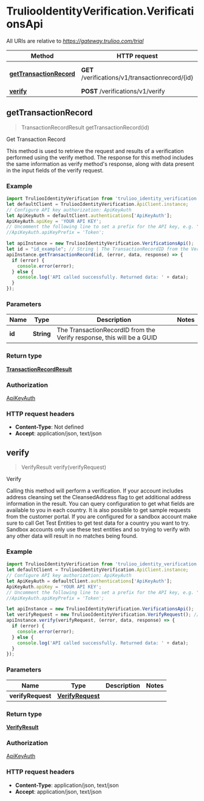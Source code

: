 # TruliooIdentityVerification.VerificationsApi

All URIs are relative to *https://gateway.trulioo.com/trial*

Method | HTTP request | Description
------------- | ------------- | -------------
[**getTransactionRecord**](VerificationsApi.md#getTransactionRecord) | **GET** /verifications/v1/transactionrecord/{id} | Get Transaction Record
[**verify**](VerificationsApi.md#verify) | **POST** /verifications/v1/verify | Verify



## getTransactionRecord

> TransactionRecordResult getTransactionRecord(id)

Get Transaction Record

This method is used to retrieve the request and results of a verification performed using the verify method.   The response for this method includes the same information as verify method&#39;s response, along with data present in the input fields of the verify request.

### Example

```javascript
import TruliooIdentityVerification from 'trulioo_identity_verification';
let defaultClient = TruliooIdentityVerification.ApiClient.instance;
// Configure API key authorization: ApiKeyAuth
let ApiKeyAuth = defaultClient.authentications['ApiKeyAuth'];
ApiKeyAuth.apiKey = 'YOUR API KEY';
// Uncomment the following line to set a prefix for the API key, e.g. "Token" (defaults to null)
//ApiKeyAuth.apiKeyPrefix = 'Token';

let apiInstance = new TruliooIdentityVerification.VerificationsApi();
let id = "id_example"; // String | The TransactionRecordID from the Verify response, this will be a GUID
apiInstance.getTransactionRecord(id, (error, data, response) => {
  if (error) {
    console.error(error);
  } else {
    console.log('API called successfully. Returned data: ' + data);
  }
});
```

### Parameters


Name | Type | Description  | Notes
------------- | ------------- | ------------- | -------------
 **id** | **String**| The TransactionRecordID from the Verify response, this will be a GUID | 

### Return type

[**TransactionRecordResult**](TransactionRecordResult.md)

### Authorization

[ApiKeyAuth](../README.md#ApiKeyAuth)

### HTTP request headers

- **Content-Type**: Not defined
- **Accept**: application/json, text/json


## verify

> VerifyResult verify(verifyRequest)

Verify

Calling this method will perform a verification. If your account includes address cleansing set the CleansedAddress flag to get  additional address information in the result.  You can query configuration to get what fields are available to you in each country.  It is also possible to get sample requests from the customer portal. If you are configured for a sandbox account make sure to call Get Test Entities to get test data for a country you want to try. Sandbox accounts only use these test entities and so trying to verify with any other data will result in no matches being found.

### Example

```javascript
import TruliooIdentityVerification from 'trulioo_identity_verification';
let defaultClient = TruliooIdentityVerification.ApiClient.instance;
// Configure API key authorization: ApiKeyAuth
let ApiKeyAuth = defaultClient.authentications['ApiKeyAuth'];
ApiKeyAuth.apiKey = 'YOUR API KEY';
// Uncomment the following line to set a prefix for the API key, e.g. "Token" (defaults to null)
//ApiKeyAuth.apiKeyPrefix = 'Token';

let apiInstance = new TruliooIdentityVerification.VerificationsApi();
let verifyRequest = new TruliooIdentityVerification.VerifyRequest(); // VerifyRequest | 
apiInstance.verify(verifyRequest, (error, data, response) => {
  if (error) {
    console.error(error);
  } else {
    console.log('API called successfully. Returned data: ' + data);
  }
});
```

### Parameters


Name | Type | Description  | Notes
------------- | ------------- | ------------- | -------------
 **verifyRequest** | [**VerifyRequest**](VerifyRequest.md)|  | 

### Return type

[**VerifyResult**](VerifyResult.md)

### Authorization

[ApiKeyAuth](../README.md#ApiKeyAuth)

### HTTP request headers

- **Content-Type**: application/json, text/json
- **Accept**: application/json, text/json


